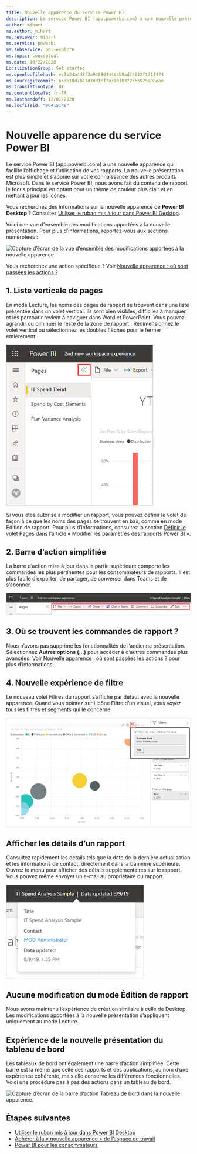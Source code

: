```yaml
---
title: Nouvelle apparence du service Power BI
description: Le service Power BI (app.powerbi.com) a une nouvelle présentation. Cet article explique comment parcourir les rapports dans la nouvelle présentation.
author: mihart
ms.author: mihart
ms.reviewer: mihart
ms.service: powerbi
ms.subservice: pbi-explore
ms.topic: conceptual
ms.date: 10/22/2020
LocalizationGroup: Get started
ms.openlocfilehash: ec7b24a4d8f2a94680444b4b9adf4612f1f1f474
ms.sourcegitcommit: 653e18d7041d3dd1cf7a38010372366975a98eae
ms.translationtype: HT
ms.contentlocale: fr-FR
ms.lasthandoff: 12/01/2020
ms.locfileid: "96415148"
---
```

# <a name="the-new-look-of-the-power-bi-service"></a>Nouvelle apparence du service Power BI

Le service Power BI (app.powerbi.com) a une nouvelle apparence qui facilite l’affichage et l’utilisation de vos rapports. La nouvelle présentation est plus simple et s’appuie sur votre connaissance des autres produits Microsoft. Dans le service Power BI, nous avons fait du contenu de rapport le focus principal en optant pour un thème de couleur plus clair et en mettant à jour les icônes. 

Vous recherchez des informations sur la nouvelle apparence de **Power BI Desktop** ? Consultez [Utiliser le ruban mis à jour dans Power BI Desktop](../create-reports/desktop-ribbon.md).

Voici une vue d’ensemble des modifications apportées à la nouvelle présentation. Pour plus d’informations, reportez-vous aux sections numérotées :

![Capture d’écran de la vue d’ensemble des modifications apportées à la nouvelle apparence.](media/service-new-look/power-bi-new-look-changes-callouts.png)

Vous recherchez une action spécifique ? Voir [Nouvelle apparence : où sont passées les actions ?](service-new-look-where-actions.md)

## <a name="1-vertical-list-of-pages"></a>1. Liste verticale de pages 
En mode Lecture, les noms des pages de rapport se trouvent dans une liste présentée dans un volet vertical. Ils sont bien visibles, difficiles à manquer, et les parcourir revient à naviguer dans Word et PowerPoint. Vous pouvez agrandir ou diminuer le reste de la zone de rapport : Redimensionnez le volet vertical ou sélectionnez les doubles flèches pour le fermer entièrement.

![Capture d’écran des noms des pages de rapport sur le côté.](media/service-new-look/power-bi-new-look-report-pages.png)

Si vous êtes autorisé à modifier un rapport, vous pouvez définir le volet de façon à ce que les noms des pages se trouvent en bas, comme en mode Édition de rapport. Pour plus d’informations, consultez la section [Définir le volet Pages](../create-reports/power-bi-report-settings.md#set-the-pages-pane) dans l’article « Modifier les paramètres des rapports Power BI ».

## <a name="2-simplified-action-bar"></a>2. Barre d’action simplifiée 

La barre d’action mise à jour dans la partie supérieure comporte les commandes les plus pertinentes pour les consommateurs de rapports. Il est plus facile d’exporter, de partager, de converser dans Teams et de s’abonner. 

![Capture d’écran de la nouvelle barre d’action.](media/service-new-look/power-bi-new-look-action-bar.png)

## <a name="3-where-are-the-report-commands"></a>3. Où se trouvent les commandes de rapport ?

Nous n’avons pas supprimé les fonctionnalités de l’ancienne présentation. Sélectionnez **Autres options (...)** pour accéder à d’autres commandes plus avancées. Voir [Nouvelle apparence : où sont passées les actions ?](service-new-look-where-actions.md) pour plus d’informations.

## <a name="4-new-filter-experience"></a>4. Nouvelle expérience de filtre

Le nouveau volet Filtres du rapport s’affiche par défaut avec la nouvelle apparence. Quand vous pointez sur l’icône Filtre d’un visuel, vous voyez tous les filtres et segments qui le concerne.

![Capture d’écran de tous les filtres et segments qui concernent ce visuel.](media/service-new-look/power-bi-new-look-filters.png)

## <a name="view-report-details"></a>Afficher les détails d’un rapport 

Consultez rapidement les détails tels que la date de la dernière actualisation et les informations de contact, directement dans la bannière supérieure.  Ouvrez le menu pour afficher des détails supplémentaires sur le rapport. Vous pouvez même envoyer un e-mail au propriétaire du rapport.

![Capture d’écran de l’option Afficher les détails du rapport.](media/service-new-look/power-bi-new-look-metadata.png)

## <a name="no-changes-to-report-edit-mode"></a>Aucune modification du mode Édition de rapport 

Nous avons maintenu l’expérience de création similaire à celle de Desktop. Les modifications apportées à la nouvelle présentation s’appliquent uniquement au mode Lecture.

## <a name="dashboard-new-look-experience"></a>Expérience de la nouvelle présentation du tableau de bord 

Les tableaux de bord ont également une barre d’action simplifiée. Cette barre est la même que celle des rapports et des applications, au nom d’une expérience cohérente, mais elle conserve les différences fonctionnelles. Voici une procédure pas à pas des actions dans un tableau de bord.
 
![Capture d’écran de la barre d’action Tableau de bord dans la nouvelle apparence.](media/service-new-look/power-bi-dashboard-action-bar-new-look.png)

## <a name="next-steps"></a>Étapes suivantes

- [Utiliser le ruban mis à jour dans Power BI Desktop](../create-reports/desktop-ribbon.md)
- [Adhérer à la « nouvelle apparence » de l’espace de travail](../collaborate-share/service-workspaces-new-look.md)
- [Power BI pour les consommateurs](end-user-consumer.md)

